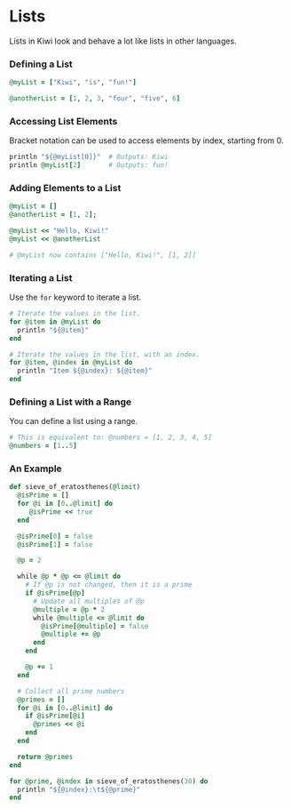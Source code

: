 # Lists

Lists in Kiwi look and behave a lot like lists in other languages.

### Defining a List

```ruby
@myList = ["Kiwi", "is", "fun!"]

@anotherList = [1, 2, 3, "four", "five", 6]
```

### Accessing List Elements

Bracket notation can be used to access elements by index, starting from 0.

```ruby
println "${@myList[0]}"  # Outputs: Kiwi
println @myList[2]       # Outputs: fun!
```

### Adding Elements to a List

```ruby
@myList = []
@anotherList = [1, 2];

@myList << "Hello, Kiwi!"
@myList << @anotherList

# @myList now contains ["Hello, Kiwi!", [1, 2]]
```

### Iterating a List

Use the `for` keyword to iterate a list.

```ruby
# Iterate the values in the list.
for @item in @myList do
  println "${@item}"
end

# Iterate the values in the list, with an index.
for @item, @index in @myList do
  println "Item ${@index}: ${@item}"
end
```

### Defining a List with a Range

You can define a list using a range.

```ruby
# This is equivalent to: @numbers = [1, 2, 3, 4, 5]
@numbers = [1..5] 
```

### An Example

```ruby
def sieve_of_eratosthenes(@limit)
  @isPrime = []
  for @i in [0..@limit] do
     @isPrime << true
  end

  @isPrime[0] = false
  @isPrime[1] = false

  @p = 2

  while @p * @p <= @limit do
    # If @p is not changed, then it is a prime
    if @isPrime[@p]
      # Update all multiples of @p
      @multiple = @p * 2
      while @multiple <= @limit do
        @isPrime[@multiple] = false
        @multiple += @p
      end
    end

    @p += 1
  end

  # Collect all prime numbers
  @primes = []
  for @i in [0..@limit] do
    if @isPrime[@i]
      @primes << @i
    end
  end

  return @primes
end

for @prime, @index in sieve_of_eratosthenes(30) do
  println "${@index}:\t${@prime}"
end
```